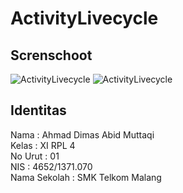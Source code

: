# ActivityLivecycle
## Screnschoot
![ActivityLivecycle](https://cloud.githubusercontent.com/assets/22099413/19220943/63500ea0-8e63-11e6-8c1c-9ebc3e749242.PNG)
![ActivityLivecycle](https://cloud.githubusercontent.com/assets/22099413/19220944/6353ae16-8e63-11e6-87cf-7f356a04748d.jpg)

## Identitas
Nama : Ahmad Dimas Abid Muttaqi <br>
Kelas : XI RPL 4 <br>
No Urut : 01 <br>
NIS : 4652/1371.070 <br>
Nama Sekolah : SMK Telkom Malang <br>
